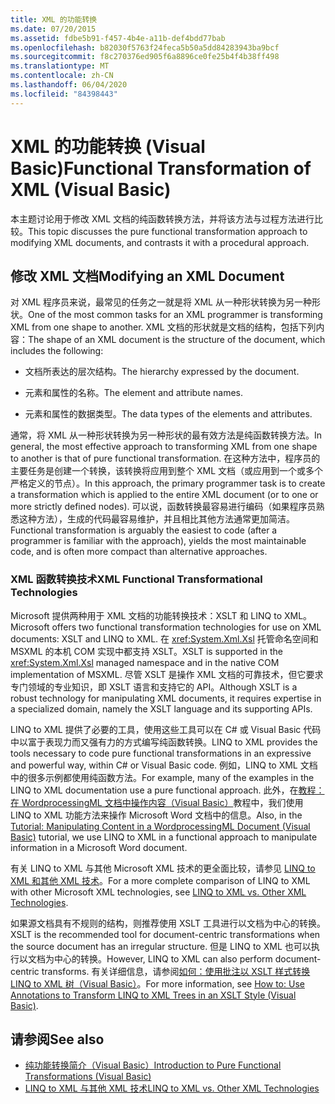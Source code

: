```yaml
---
title: XML 的功能转换
ms.date: 07/20/2015
ms.assetid: fdbe5b91-f457-4b4e-a11b-def4bdd77bab
ms.openlocfilehash: b82030f5763f24feca5b50a5dd84283943ba9bcf
ms.sourcegitcommit: f8c270376ed905f6a8896ce0fe25b4f4b38ff498
ms.translationtype: MT
ms.contentlocale: zh-CN
ms.lasthandoff: 06/04/2020
ms.locfileid: "84398443"
---
```

# <a name="functional-transformation-of-xml-visual-basic"></a><span data-ttu-id="9af43-102">XML 的功能转换 (Visual Basic)</span><span class="sxs-lookup"><span data-stu-id="9af43-102">Functional Transformation of XML (Visual Basic)</span></span>
<span data-ttu-id="9af43-103">本主题讨论用于修改 XML 文档的纯函数转换方法，并将该方法与过程方法进行比较。</span><span class="sxs-lookup"><span data-stu-id="9af43-103">This topic discusses the pure functional transformation approach to modifying XML documents, and contrasts it with a procedural approach.</span></span>  
  
## <a name="modifying-an-xml-document"></a><span data-ttu-id="9af43-104">修改 XML 文档</span><span class="sxs-lookup"><span data-stu-id="9af43-104">Modifying an XML Document</span></span>  
 <span data-ttu-id="9af43-105">对 XML 程序员来说，最常见的任务之一就是将 XML 从一种形状转换为另一种形状。</span><span class="sxs-lookup"><span data-stu-id="9af43-105">One of the most common tasks for an XML programmer is transforming XML from one shape to another.</span></span> <span data-ttu-id="9af43-106">XML 文档的形状就是文档的结构，包括下列内容：</span><span class="sxs-lookup"><span data-stu-id="9af43-106">The shape of an XML document is the structure of the document, which includes the following:</span></span>  
  
- <span data-ttu-id="9af43-107">文档所表达的层次结构。</span><span class="sxs-lookup"><span data-stu-id="9af43-107">The hierarchy expressed by the document.</span></span>  
  
- <span data-ttu-id="9af43-108">元素和属性的名称。</span><span class="sxs-lookup"><span data-stu-id="9af43-108">The element and attribute names.</span></span>  
  
- <span data-ttu-id="9af43-109">元素和属性的数据类型。</span><span class="sxs-lookup"><span data-stu-id="9af43-109">The data types of the elements and attributes.</span></span>  
  
 <span data-ttu-id="9af43-110">通常，将 XML 从一种形状转换为另一种形状的最有效方法是纯函数转换方法。</span><span class="sxs-lookup"><span data-stu-id="9af43-110">In general, the most effective approach to transforming XML from one shape to another is that of pure functional transformation.</span></span> <span data-ttu-id="9af43-111">在这种方法中，程序员的主要任务是创建一个转换，该转换将应用到整个 XML 文档（或应用到一个或多个严格定义的节点）。</span><span class="sxs-lookup"><span data-stu-id="9af43-111">In this approach, the primary programmer task is to create a transformation which is applied to the entire XML document (or to one or more strictly defined nodes).</span></span> <span data-ttu-id="9af43-112">可以说，函数转换最容易进行编码（如果程序员熟悉这种方法），生成的代码最容易维护，并且相比其他方法通常更加简洁。</span><span class="sxs-lookup"><span data-stu-id="9af43-112">Functional transformation is arguably the easiest to code (after a programmer is familiar with the approach), yields the most maintainable code, and is often more compact than alternative approaches.</span></span>  
  
### <a name="xml-functional-transformational-technologies"></a><span data-ttu-id="9af43-113">XML 函数转换技术</span><span class="sxs-lookup"><span data-stu-id="9af43-113">XML Functional Transformational Technologies</span></span>  
 <span data-ttu-id="9af43-114">Microsoft 提供两种用于 XML 文档的功能转换技术：XSLT 和 LINQ to XML。</span><span class="sxs-lookup"><span data-stu-id="9af43-114">Microsoft offers two functional transformation technologies for use on XML documents: XSLT and LINQ to XML.</span></span> <span data-ttu-id="9af43-115">在 <xref:System.Xml.Xsl> 托管命名空间和 MSXML 的本机 COM 实现中都支持 XSLT。</span><span class="sxs-lookup"><span data-stu-id="9af43-115">XSLT is supported in the <xref:System.Xml.Xsl> managed namespace and in the native COM implementation of MSXML.</span></span> <span data-ttu-id="9af43-116">尽管 XSLT 是操作 XML 文档的可靠技术，但它要求专门领域的专业知识，即 XSLT 语言和支持它的 API。</span><span class="sxs-lookup"><span data-stu-id="9af43-116">Although XSLT is a robust technology for manipulating XML documents, it requires expertise in a specialized domain, namely the XSLT language and its supporting APIs.</span></span>  
  
 <span data-ttu-id="9af43-117">LINQ to XML 提供了必要的工具，使用这些工具可以在 C# 或 Visual Basic 代码中以富于表现力而又强有力的方式编写纯函数转换。</span><span class="sxs-lookup"><span data-stu-id="9af43-117">LINQ to XML provides the tools necessary to code pure functional transformations in an expressive and powerful way, within C# or Visual Basic code.</span></span> <span data-ttu-id="9af43-118">例如，LINQ to XML 文档中的很多示例都使用纯函数方法。</span><span class="sxs-lookup"><span data-stu-id="9af43-118">For example, many of the examples in the LINQ to XML documentation use a pure functional approach.</span></span> <span data-ttu-id="9af43-119">此外，在[教程：在 WordprocessingML 文档中操作内容（Visual Basic）](tutorial-manipulating-content-in-a-wordprocessingml-document.md)教程中，我们使用 LINQ to XML 功能方法来操作 Microsoft Word 文档中的信息。</span><span class="sxs-lookup"><span data-stu-id="9af43-119">Also, in the [Tutorial: Manipulating Content in a WordprocessingML Document (Visual Basic)](tutorial-manipulating-content-in-a-wordprocessingml-document.md) tutorial, we use LINQ to XML in a functional approach to manipulate information in a Microsoft Word document.</span></span>  
  
 <span data-ttu-id="9af43-120">有关 LINQ to XML 与其他 Microsoft XML 技术的更全面比较，请参见 [LINQ to XML 和其他 XML 技术](linq-to-xml-vs-other-xml-technologies.md)。</span><span class="sxs-lookup"><span data-stu-id="9af43-120">For a more complete comparison of LINQ to XML with other Microsoft XML technologies, see [LINQ to XML vs. Other XML Technologies](linq-to-xml-vs-other-xml-technologies.md).</span></span>  
  
 <span data-ttu-id="9af43-121">如果源文档具有不规则的结构，则推荐使用 XSLT 工具进行以文档为中心的转换。</span><span class="sxs-lookup"><span data-stu-id="9af43-121">XSLT is the recommended tool for  document-centric transformations when the source document has an irregular structure.</span></span> <span data-ttu-id="9af43-122">但是 LINQ to XML 也可以执行以文档为中心的转换。</span><span class="sxs-lookup"><span data-stu-id="9af43-122">However, LINQ to XML can also perform document-centric transforms.</span></span> <span data-ttu-id="9af43-123">有关详细信息，请参阅[如何：使用批注以 XSLT 样式转换 LINQ to XML 树（Visual Basic）](how-to-use-annotation-trees-to-transform-linq-to-xml-trees-in-an-xslt-style.md)。</span><span class="sxs-lookup"><span data-stu-id="9af43-123">For more information, see [How to: Use Annotations to Transform LINQ to XML Trees in an XSLT Style (Visual Basic)](how-to-use-annotation-trees-to-transform-linq-to-xml-trees-in-an-xslt-style.md).</span></span>  
  
## <a name="see-also"></a><span data-ttu-id="9af43-124">请参阅</span><span class="sxs-lookup"><span data-stu-id="9af43-124">See also</span></span>

- [<span data-ttu-id="9af43-125">纯功能转换简介（Visual Basic）</span><span class="sxs-lookup"><span data-stu-id="9af43-125">Introduction to Pure Functional Transformations (Visual Basic)</span></span>](introduction-to-pure-functional-transformations.md)
- [<span data-ttu-id="9af43-126">LINQ to XML 与其他 XML 技术</span><span class="sxs-lookup"><span data-stu-id="9af43-126">LINQ to XML vs. Other XML Technologies</span></span>](linq-to-xml-vs-other-xml-technologies.md)
